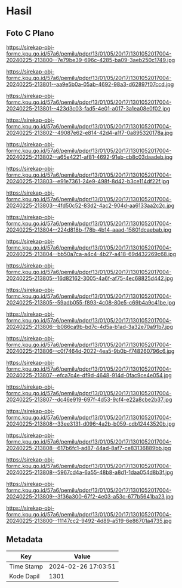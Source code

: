 # Hasil

## Foto C Plano

https://sirekap-obj-formc.kpu.go.id/57a6/pemilu/pdpr/13/01/05/20/17/1301052017004-20240225-213800--7e79be39-696c-4285-ba09-3aeb250c1749.jpg

https://sirekap-obj-formc.kpu.go.id/57a6/pemilu/pdpr/13/01/05/20/17/1301052017004-20240225-213801--aa9e5b0a-05ab-4692-98a3-d62897f07ccd.jpg

https://sirekap-obj-formc.kpu.go.id/57a6/pemilu/pdpr/13/01/05/20/17/1301052017004-20240225-213801--423d3c03-fad5-4e01-a017-3a1ea08e0f02.jpg

https://sirekap-obj-formc.kpu.go.id/57a6/pemilu/pdpr/13/01/05/20/17/1301052017004-20240225-213802--49087e62-e814-42d4-a1f7-0a895320178a.jpg

https://sirekap-obj-formc.kpu.go.id/57a6/pemilu/pdpr/13/01/05/20/17/1301052017004-20240225-213802--a65e4221-af81-4692-91eb-cb8c03daadeb.jpg

https://sirekap-obj-formc.kpu.go.id/57a6/pemilu/pdpr/13/01/05/20/17/1301052017004-20240225-213803--e91e7361-24e9-498f-8d42-b3ce114df22f.jpg

https://sirekap-obj-formc.kpu.go.id/57a6/pemilu/pdpr/13/01/05/20/17/1301052017004-20240225-213803--4fd50c52-83d2-4ac2-904d-aa6133aa2c2c.jpg

https://sirekap-obj-formc.kpu.go.id/57a6/pemilu/pdpr/13/01/05/20/17/1301052017004-20240225-213804--224d818b-f78b-4b14-aaad-15801dcaebab.jpg

https://sirekap-obj-formc.kpu.go.id/57a6/pemilu/pdpr/13/01/05/20/17/1301052017004-20240225-213804--bb50a7ca-a4c4-4b27-a418-69d432269c68.jpg

https://sirekap-obj-formc.kpu.go.id/57a6/pemilu/pdpr/13/01/05/20/17/1301052017004-20240225-213805--16d82162-3005-4a6f-af75-4ec68825d442.jpg

https://sirekap-obj-formc.kpu.go.id/57a6/pemilu/pdpr/13/01/05/20/17/1301052017004-20240225-213805--59adb055-f893-4c08-80e5-c69b4a9c41be.jpg

https://sirekap-obj-formc.kpu.go.id/57a6/pemilu/pdpr/13/01/05/20/17/1301052017004-20240225-213806--b086ca9b-bd7c-4d5a-b1ad-3a32e70a91b7.jpg

https://sirekap-obj-formc.kpu.go.id/57a6/pemilu/pdpr/13/01/05/20/17/1301052017004-20240225-213806--c0f7464d-2022-4ea5-9b0b-f748260796c6.jpg

https://sirekap-obj-formc.kpu.go.id/57a6/pemilu/pdpr/13/01/05/20/17/1301052017004-20240225-213807--efca7c4e-df9d-4648-914d-0fac9ce4e054.jpg

https://sirekap-obj-formc.kpu.go.id/57a6/pemilu/pdpr/13/01/05/20/17/1301052017004-20240225-213807--dc46e919-697f-4d53-9cf4-e22a8cbe2b37.jpg

https://sirekap-obj-formc.kpu.go.id/57a6/pemilu/pdpr/13/01/05/20/17/1301052017004-20240225-213808--33ee3131-d096-4a2b-b059-cdb12443520b.jpg

https://sirekap-obj-formc.kpu.go.id/57a6/pemilu/pdpr/13/01/05/20/17/1301052017004-20240225-213808--617b6fc1-ad87-44ad-8af7-ce83136889bb.jpg

https://sirekap-obj-formc.kpu.go.id/57a6/pemilu/pdpr/13/01/05/20/17/1301052017004-20240225-213808--5967cd4a-6a55-48b8-a8d1-1daa054d8b3f.jpg

https://sirekap-obj-formc.kpu.go.id/57a6/pemilu/pdpr/13/01/05/20/17/1301052017004-20240225-213809--3f36a300-67f2-4e03-a53c-677b5641ba23.jpg

https://sirekap-obj-formc.kpu.go.id/57a6/pemilu/pdpr/13/01/05/20/17/1301052017004-20240225-213800--11147cc2-9492-4d89-a519-6e86701a4735.jpg


## Metadata

| Key        | Value               |
| ---------- | ------------------- |
| Time Stamp | 2024-02-26 17:03:51 |
| Kode Dapil | 1301                |



